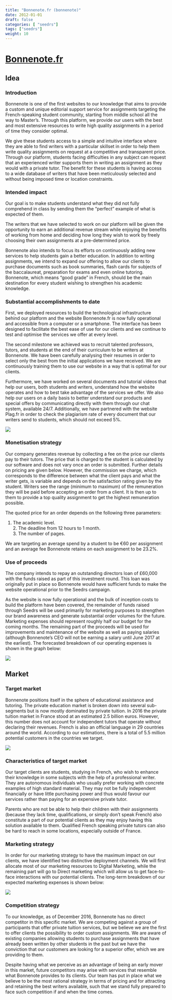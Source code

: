 ```yaml
---
title: "Bonnenote.fr (bonnenote)"
date: 2012-01-01
draft: false
categories: [ "seedrs"]
tags: ["seedrs"]
weight: 10
---
```


# [Bonnenote.fr](https://www.seedrs.com/bonnenote)

## Idea

### Introduction

Bonnenote is one of the first websites to our knowledge that aims to provide a custom and unique editorial support service for assignments targeting the French-speaking student community, starting from middle school all the way to Master’s. Through this platform, we provide our users with the best and most extensive resources to write high quality assignments in a period of time they consider optimal.

We give these students access to a simple and intuitive interface where they are able to find writers with a particular skillset in order to help them write quality assignments on request at a competitive and transparent price. Through our platform, students facing difficulties in any subject can request that an experienced writer supports them in writing an assignment as they would with a private tutor. The benefit for these students is having access to a wide database of writers that have been meticulously selected and without being imposed time or location constraints.

### Intended impact

Our goal is to make students understand what they did not fully comprehend in class by sending them the “perfect” example of what is expected of them.

The writers that we have selected to work on our platform will be given the opportunity to earn an additional revenue stream while enjoying the benefits of working from home and deciding how long they wish to work by freely choosing their own assignments at a pre-determined price.

Bonnenote also intends to focus its efforts on continuously adding new services to help students gain a better education. In addition to writing assignments, we intend to expand our offering to allow our clients to purchase documents such as book summaries, flash cards for subjects of the baccalaureat, preparation for exams and even online tutoring. Bonnenote, which means “good grade” in French, should be the main destination for every student wishing to strengthen his academic knowledge.

### Substantial accomplishments to date

First, we deployed resources to build the technological infrastructure behind our platform and the website Bonnenote.fr is now fully operational and accessible from a computer or a smartphone. The interface has been designed to facilitate the best ease of use for our clients and we continue to test and optimise the services we offer at every level.

The second milestone we achieved was to recruit talented professors, tutors, and students at the end of their curriculum to be writers at Bonnenote. We have been carefully analysing their resumes in order to select only the best from the initial applications we have received. We are continuously training them to use our website in a way that is optimal for our clients.

Furthermore, we have worked on several documents and tutorial videos that help our users, both students and writers, understand how the website operates and how to best take advantage of the services we offer. We also help our users on a daily basis to better understand our products and special offers by communicating directly with them through our chat system, available 24/7. Additionally, we have partnered with the website Plag.fr in order to check the plagiarism rate of every document that our writers send to students, which should not exceed 5%.

![](/img/seedrs/uploads/startup/section_image/image/11014/6h7vpprjm7skrxeypgxt0jmiemcej4s/BN1.png?rect=0%2C0%2C605%2C268&w=600&fit=clip&s=63c1d2227d312b7942692f08ef999abc)

### Monetisation strategy

Our company generates revenue by collecting a fee on the price our clients pay to their tutors. The price that is charged to the student is calculated by our software and does not vary once an order is submitted. Further details on pricing are given below. However, the commission we charge, which corresponds to the difference between what the client pays and what the writer gets, is variable and depends on the satisfaction rating given by the student. Writers see the range (minimum to maximum) of the remuneration they will be paid before accepting an order from a client. It is then up to them to provide a top quality assignment to get the highest remuneration possible.

The quoted price for an order depends on the following three parameters:

1. The academic level. <br>2. The deadline from 12 hours to 1 month. <br>3. The number of pages.

We are targeting an average spend by a student to be €60 per assignment and an average fee Bonnenote retains on each assignment to be 23.2%.

### Use of proceeds

The company intends to repay an outstanding directors loan of £60,000 with the funds raised as part of this investment round. This loan was originally put in place so Bonnenote would have sufficient funds to make the website operational prior to the Seedrs campaign.

As the website is now fully operational and the bulk of inception costs to build the platform have been covered, the remainder of funds raised through Seedrs will be used primarily for marketing purposes to strengthen our brand awareness and generate substantial order volumes for the future. Marketing expenses should represent roughly half our budget for the coming months. The remaining part of the proceeds will be used for improvements and maintenance of the website as well as paying salaries (although Bonnenote’s CEO will not be earning a salary until June 2017 at the earliest). The forecasted breakdown of our operating expenses is shown in the graph below:

![](/img/seedrs/uploads/startup/section_image/image/11024/1suodg2jv50g5gno1x2ujc4zl57rzjw/Picture_Seedrs_Graph.PNG?rect=0%2C0%2C326%2C188&w=600&fit=clip&s=8b6eff9e8afed67f06ec1fc62c411260)

## Market

### Target market

Bonnenote positions itself in the sphere of educational assistance and tutoring. The private education market is broken down into several sub-segments but is now mostly dominated by private tuition. In 2016 the private tuition market in France stood at an estimated 2.5 billion euros. However, this number does not account for independent tutors that operate without declaring their revenues. French is also an official language in 29 countries around the world. According to our estimations, there is a total of 5.5 million potential customers in the countries we target.

![](https://seedrs.imgix.net/uploads/startup/section_image/image/11015/k0lndar8mva4bp1u7nclqonsl2t6g4v/BN2.png?rect=0%2C0%2C606%2C428&w=600&fit=clip&s=2a0fc38bd67d154f8ac629a3fd65bc4e)

### Characteristics of target market

Our target clients are students, studying in French, who wish to enhance their knowledge in some subjects with the help of a professional writer. They are autonomous individuals who usually prefer working with concrete examples of high standard material. They may not be fully independent financially or have little purchasing power and thus would favour our services rather than paying for an expensive private tutor.

Parents who are not be able to help their children with their assignments (because they lack time, qualifications, or simply don’t speak French) also constitute a part of our potential clients as they may enjoy having this solution available to them. Qualified French speaking private tutors can also be hard to reach in some locations, especially outside of France.

### Marketing strategy

In order for our marketing strategy to have the maximum impact on our clients, we have identified two distinctive deployment channels. We will first allocate most of our marketing resources to Digital Marketing, while the remaining part will go to Direct marketing which will allow us to get face-to-face interactions with our potential clients. The long-term breakdown of our expected marketing expenses is shown below:

![](https://seedrs.imgix.net/uploads/startup/section_image/image/11016/b7kfo2f0906m10rgguqe3n0q4ftcmjg/BN3.png?rect=0%2C-2%2C605%2C317&w=600&fit=clip&s=95ec9a52dca3cd89c41c7da67e16e464)

### Competition strategy

To our knowledge, as of December 2016, Bonnenote has no direct competitor in this specific market. We are competing against a group of participants that offer private tuition services, but we believe we are the first to offer clients the possibility to order custom assignments. We are aware of existing companies allowing students to purchase assignments that have already been written by other students in the past but we have the conviction that our customers are looking for a superior offer, which we are providing to them.

Despite having what we perceive as an advantage of being an early mover in this market, future competitors may arise with services that resemble what Bonnenote provides to its clients. Our team has put in place what we believe to be the most rational strategy in terms of pricing and for attracting and retaining the best writers available, such that we stand fully prepared to face such competition if and when the time comes.


